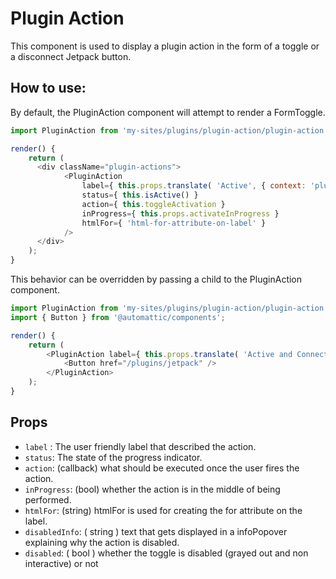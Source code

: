 # Plugin Action

This component is used to display a plugin action in the form of a toggle or a disconnect Jetpack button.

## How to use:

By default, the PluginAction component will attempt to render a FormToggle.

```js
import PluginAction from 'my-sites/plugins/plugin-action/plugin-action';

render() {
	return (
	  <div className="plugin-actions">
			<PluginAction
				label={ this.props.translate( 'Active', { context: 'plugin status' } ) }
				status={ this.isActive() }
				action={ this.toggleActivation }
				inProgress={ this.props.activateInProgress }
				htmlFor={ 'html-for-attribute-on-label' }
			/>
	  </div>
	);
}
```

This behavior can be overridden by passing a child to the PluginAction component.

```js
import PluginAction from 'my-sites/plugins/plugin-action/plugin-action';
import { Button } from '@automattic/components';

render() {
	return (
		<PluginAction label={ this.props.translate( 'Active and Connected', { context: 'plugin status' } ) }>
			<Button href="/plugins/jetpack" />
		</PluginAction>
	);
}
```

## Props

- `label` : The user friendly label that described the action.
- `status`: The state of the progress indicator.
- `action`: (callback) what should be executed once the user fires the action.
- `inProgress`: (bool) whether the action is in the middle of being performed.
- `htmlFor`: (string) htmlFor is used for creating the for attribute on the label.
- `disabledInfo`: ( string ) text that gets displayed in a infoPopover explaining why the action is disabled.
- `disabled`: ( bool ) whether the toggle is disabled (grayed out and non interactive) or not
